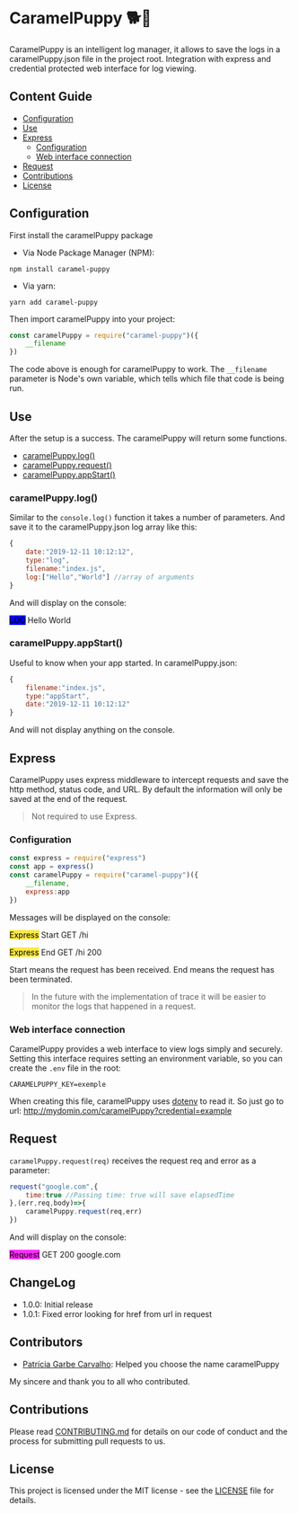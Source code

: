 # CaramelPuppy 🐕🐶

CaramelPuppy is an intelligent log manager, it allows to save the logs in a caramelPuppy.json file in the project root.  Integration with express and credential protected web interface for log viewing.

## Content Guide
- [Configuration](#configuration)
- [Use](#use)
- [Express](#express)
  - [Configuration](#configuration-1)
  - [Web interface connection](#web-interface-connection)
- [Request](#request)
- [Contributions](#contributions)
- [License](#license)

## Configuration

First install the caramelPuppy package
- Via Node Package Manager (NPM):
```
npm install caramel-puppy
```
- Via yarn:
```
yarn add caramel-puppy
```

Then import caramelPuppy into your project:
```js
const caramelPuppy = require("caramel-puppy")({
    __filename
})
```
The code above is enough for caramelPuppy to work.  The `__filename` parameter is Node's own variable, which tells which file that code is being run.

## Use

After the setup is a success.  The caramelPuppy will return some functions.
- [caramelPuppy.log()](#caramelPuppylog)
- [caramelPuppy.request()](#request)
- [caramelPuppy.appStart()](#caramelPuppyappstart)
### caramelPuppy.log()
Similar to the `console.log()` function it takes a number of parameters.  And save it to the caramelPuppy.json log array like this:
```js
{
    date:"2019-12-11 10:12:12",
    type:"log",
    filename:"index.js",
    log:["Hello","World"] //array of arguments
}
```
And will display on the console:

<span style="background-color:blue;color:Black;">LOG</span> Hello World
### caramelPuppy.appStart()
Useful to know when your app started.
In caramelPuppy.json:
```js
{
    filename:"index.js",
    type:"appStart",
    date:"2019-12-11 10:12:12"
}
```
And will not display anything on the console.

## Express

CaramelPuppy uses express middleware to intercept requests and save the http method, status code, and URL.
By default the information will only be saved at the end of the request.
> Not required to use Express.
### Configuration
```js
const express = require("express")
const app = express()
const caramelPuppy = require("caramel-puppy")({
    __filename,
    express:app
})
```
Messages will be displayed on the console:

<span style='background-color:#ffe846; color:black;'>Express</span> Start GET /hi 

<span style='background-color:#ffe846; color:black;'>Express</span> End GET /hi 200

Start means the request has been received.
End means the request has been terminated.
> In the future with the implementation of trace it will be easier to monitor the logs that happened in a request.
### Web interface connection

CaramelPuppy provides a web interface to view logs simply and securely.
Setting this interface requires setting an environment variable, so you can create the `.env` file in the root:
```
CARAMELPUPPY_KEY=exemple
```
When creating this file, caramelPuppy uses [dotenv](https://www.npmjs.com/package/dotenv) to read it.  So just go to url: http://mydomin.com/caramelPuppy?credential=example

## Request

`caramelPuppy.request(req)` receives the request req and error as a parameter:
```js
request("google.com",{
	time:true //Passing time: true will save elapsedTime
},(err,req,body)=>{
	caramelPuppy.request(req,err)
})
```
And will display on the console:

<span style='background-color:#ff2eff; color:black;'>Request</span> GET 200 google.com

## ChangeLog

- 1.0.0: Initial release
- 1.0.1: Fixed error looking for href from url in request

## Contributors

- [Patrícia Garbe Carvalho](https://www.facebook.com/profile.php?id=100009279859979): Helped you choose the name caramelPuppy

My sincere and thank you to all who contributed.

## Contributions

Please read [CONTRIBUTING.md](CONTRIBUTING.md) for details on our code of conduct and the process for submitting pull requests to us.

## License

This project is licensed under the MIT license - see the [LICENSE](LICENSE) file for details.
